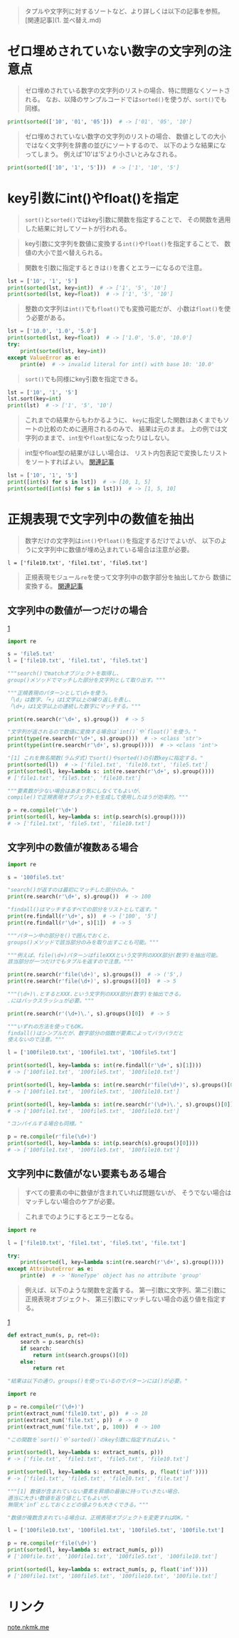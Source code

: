 > タプルや文字列に対するソートなど、より詳しくは以下の記事を参照。
[関連記事](1. 並べ替え.md)

# ゼロ埋めされていない数字の文字列の注意点

> ゼロ埋めされている数字の文字列のリストの場合、特に問題なくソートされる。
  なお、以降のサンプルコードでは`sorted()`を使うが、`sort()`でも同様。

```python
print(sorted(['10', '01', '05']))  # -> ['01', '05', '10']
```

> ゼロ埋めされていない数字の文字列のリストの場合、
  数値としての大小ではなく文字列を辞書の並びにソートするので、
  以下のような結果になってしまう。
> 例えば'10'は'5'より小さいとみなされる。

```python
print(sorted(['10', '1', '5']))  # -> ['1', '10', '5']
```

# key引数にint()やfloat()を指定

> `sort()`と`sorted()`ではkey引数に関数を指定することで、
  その関数を適用した結果に対してソートが行われる。

> key引数に文字列を数値に変換する`int()`や`float()`を指定することで、
  数値の大小で並べ替えられる。

> 関数を引数に指定するときは`()`を書くとエラーになるので注意。

```python
lst = ['10', '1', '5']
print(sorted(lst, key=int))  # -> ['1', '5', '10']
print(sorted(lst, key=float))  # -> ['1', '5', '10']
```

> 整数の文字列は`int()`でも`float()`でも変換可能だが、
  小数は`float()`を使う必要がある。

```python
lst = ['10.0', '1.0', '5.0']
print(sorted(lst, key=float))  # -> ['1.0', '5.0', '10.0']
try:
    print(sorted(lst, key=int))
except ValueError as e:
    print(e)  # -> invalid literal for int() with base 10: '10.0'
```

> `sort()`でも同様にkey引数を指定できる。

```python
lst = ['10', '1', '5']
lst.sort(key=int)
print(lst)  # -> ['1', '5', '10']
```

>これまでの結果からもわかるように、
  `key`に指定した関数はあくまでもソートの比較のために適用されるのみで、
  結果は元のまま。
> 上の例では文字列のままで、`int型`や`float型`になったりはしない。

> int型やfloat型の結果がほしい場合は、
  リスト内包表記で変換したリストをソートすればよい。
[関連記事](../7.%20要素の置換・抽出/1.%20リスト内包表記.md)

```python
lst = ['10', '1', '5']
print([int(s) for s in lst])  # -> [10, 1, 5]
print(sorted([int(s) for s in lst]))  # -> [1, 5, 10]
```

# 正規表現で文字列中の数値を抽出

> 数字だけの文字列は`int()`や`float()`を指定するだけでよいが、
  以下のように文字列中に数値が埋め込まれている場合は注意が必要。

`l = ['file10.txt', 'file1.txt', 'file5.txt']`

> 正規表現モジュール`re`を使って文字列中の数字部分を抽出してから
  数値に変換する。
[関連記事](../../3.%20文字列型/3.%20正規表現.md)

## 文字列中の数値が一つだけの場合

[1](../../../5.%20特殊構文/lambda%20式.md)
```python
import re

s = 'file5.txt'
l = ['file10.txt', 'file1.txt', 'file5.txt']

"""search()でmatchオブジェクトを取得し、
group()メソッドでマッチした部分を文字列として取り出す。"""

"""正規表現のパターンとして\d+を使う。
「\d」は数字、「+」は1文字以上の繰り返しを表し、
「\d+」は1文字以上の連続した数字にマッチする。"""

print(re.search(r'\d+', s).group())  # -> 5

"文字列が返されるので数値に変換する場合は`int()`や`float()`を使う。"
print(type(re.search(r'\d+', s).group()))  # -> <class 'str'>
print(type(int(re.search(r'\d+', s).group())))  # -> <class 'int'>

"[1] これを無名関数(ラムダ式)でsort()やsorted()の引数keyに指定する。"
print(sorted(l))  # -> ['file1.txt', 'file10.txt', 'file5.txt']
print(sorted(l, key=lambda s: int(re.search(r'\d+', s).group())))
# ['file1.txt', 'file5.txt', 'file10.txt']

"""要素数が少ない場合はあまり気にしなくてもよいが、
compile()で正規表現オブジェクトを生成して使用したほうが効率的。"""

p = re.compile(r'\d+')
print(sorted(l, key=lambda s: int(p.search(s).group())))
# -> ['file1.txt', 'file5.txt', 'file10.txt']
```

## 文字列中の数値が複数ある場合

```python
import re

s = '100file5.txt'

"search()が返すのは最初にマッチした部分のみ。"
print(re.search(r'\d+', s).group())  # -> 100

"findall()はマッチするすべての部分をリストとして返す。"
print(re.findall(r'\d+', s))  # -> ['100', '5']
print(re.findall(r'\d+', s)[1])  # -> 5

"""パターン中の部分を()で囲んでおくと、
groups()メソッドで該当部分のみを取り出すことも可能。"""

"""例えば、file(\d+)パターンはfileXXXという文字列のXXX部分(数字)を抽出可能。
該当部分が一つだけでもタプルを返すので注意。"""

print(re.search(r'file(\d+)', s).groups())  # -> ('5',)
print(re.search(r'file(\d+)', s).groups()[0])  # -> 5

"""(\d+)\.とするとXXX.という文字列のXXX部分(数字)を抽出できる。
.にはバックスラッシュが必要。"""

print(re.search(r'(\d+)\.', s).groups()[0])  # -> 5

"""いずれの方法を使ってもOK。
findall()はシンプルだが、数字部分の個数が要素によってバラバラだと
使えないので注意。"""

l = ['100file10.txt', '100file1.txt', '100file5.txt']

print(sorted(l, key=lambda s: int(re.findall(r'\d+', s)[1])))
# -> ['100file1.txt', '100file5.txt', '100file10.txt']

print(sorted(l, key=lambda s: int(re.search(r'file(\d+)', s).groups()[0])))
# -> ['100file1.txt', '100file5.txt', '100file10.txt']

print(sorted(l, key=lambda s: int(re.search(r'(\d+)\.', s).groups()[0])))
# -> ['100file1.txt', '100file5.txt', '100file10.txt']

"コンパイルする場合も同様。"

p = re.compile(r'file(\d+)')
print(sorted(l, key=lambda s: int(p.search(s).groups()[0])))
# -> ['100file1.txt', '100file5.txt', '100file10.txt']
```

## 文字列中に数値がない要素もある場合

> すべての要素の中に数値が含まれていれば問題ないが、
  そうでない場合はマッチしない場合のケアが必要。

> これまでのようにするとエラーとなる。

```python
import re

l = ['file10.txt', 'file1.txt', 'file5.txt', 'file.txt']

try:
    print(sorted(l, key=lambda s:int(re.search(r'\d+', s).group())))
except AttributeError as e:
    print(e)  # -> 'NoneType' object has no attribute 'group'
```

> 例えば、以下のような関数を定義する。
  第一引数に文字列、第二引数に正規表現オブジェクト、
  第三引数にマッチしない場合の返り値を指定する。

[1](https://note.nkmk.me/python-inf-usage/)
```python
def extract_num(s, p, ret=0):
    search = p.search(s)
    if search:
        return int(search.groups()[0])
    else:
        return ret

"結果は以下の通り。groups()を使っているのでパターンには()が必要。"

import re

p = re.compile(r'(\d+)')
print(extract_num('file10.txt', p))  # -> 10
print(extract_num('file.txt', p))  # -> 0
print(extract_num('file.txt', p, 100))  # -> 100

"この関数を`sort()`や`sorted()`のkey引数に指定すればよい。"

print(sorted(l, key=lambda s: extract_num(s, p)))
# -> ['file.txt', 'file1.txt', 'file5.txt', 'file10.txt']

print(sorted(l, key=lambda s: extract_num(s, p, float('inf'))))
# -> ['file1.txt', 'file5.txt', 'file10.txt', 'file.txt']

"""[1] 数値が含まれていない要素を昇順の最後に持っていきたい場合、
適当に大きい数値を返り値としてもよいが、
無限大`inf`としておくとどの値よりも大きくできる。"""

"数値が複数含まれている場合は、正規表現オブジェクトを変更すればOK。"

l = ['100file10.txt', '100file1.txt', '100file5.txt', '100file.txt']

p = re.compile(r'file(\d+)')
print(sorted(l, key=lambda s: extract_num(s, p)))
# ['100file.txt', '100file1.txt', '100file5.txt', '100file10.txt']

print(sorted(l, key=lambda s: extract_num(s, p, float('inf'))))
# ['100file1.txt', '100file5.txt', '100file10.txt', '100file.txt']
```

# リンク

[note.nkmk.me](https://note.nkmk.me/python-sort-num-str/)
